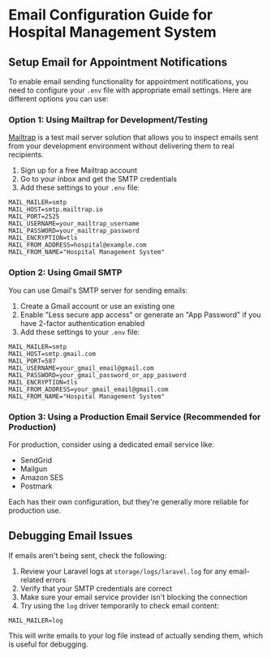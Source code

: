 # Email Configuration Guide for Hospital Management System

## Setup Email for Appointment Notifications

To enable email sending functionality for appointment notifications, you need to configure your `.env` file with appropriate email settings. Here are different options you can use:

### Option 1: Using Mailtrap for Development/Testing

[Mailtrap](https://mailtrap.io/) is a test mail server solution that allows you to inspect emails sent from your development environment without delivering them to real recipients.

1. Sign up for a free Mailtrap account
2. Go to your inbox and get the SMTP credentials
3. Add these settings to your `.env` file:

```env
MAIL_MAILER=smtp
MAIL_HOST=smtp.mailtrap.io
MAIL_PORT=2525
MAIL_USERNAME=your_mailtrap_username
MAIL_PASSWORD=your_mailtrap_password
MAIL_ENCRYPTION=tls
MAIL_FROM_ADDRESS=hospital@example.com
MAIL_FROM_NAME="Hospital Management System"
```

### Option 2: Using Gmail SMTP

You can use Gmail's SMTP server for sending emails:

1. Create a Gmail account or use an existing one
2. Enable "Less secure app access" or generate an "App Password" if you have 2-factor authentication enabled
3. Add these settings to your `.env` file:

```env
MAIL_MAILER=smtp
MAIL_HOST=smtp.gmail.com
MAIL_PORT=587
MAIL_USERNAME=your_gmail_email@gmail.com
MAIL_PASSWORD=your_gmail_password_or_app_password
MAIL_ENCRYPTION=tls
MAIL_FROM_ADDRESS=your_gmail_email@gmail.com
MAIL_FROM_NAME="Hospital Management System"
```

### Option 3: Using a Production Email Service (Recommended for Production)

For production, consider using a dedicated email service like:
- SendGrid
- Mailgun
- Amazon SES
- Postmark

Each has their own configuration, but they're generally more reliable for production use.

## Debugging Email Issues

If emails aren't being sent, check the following:

1. Review your Laravel logs at `storage/logs/laravel.log` for any email-related errors
2. Verify that your SMTP credentials are correct
3. Make sure your email service provider isn't blocking the connection
4. Try using the `log` driver temporarily to check email content:

```env
MAIL_MAILER=log
```

This will write emails to your log file instead of actually sending them, which is useful for debugging. 